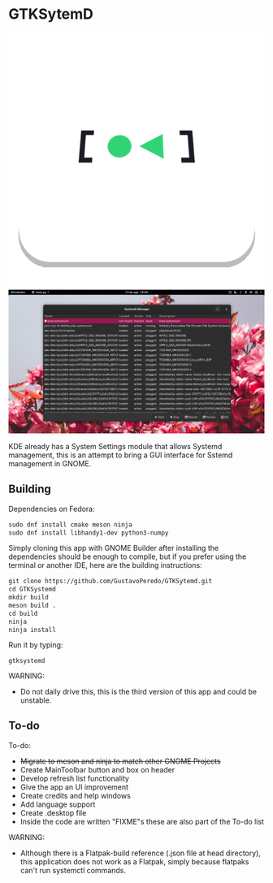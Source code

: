 # GTKSytemD
![GTKSystemD](https://raw.githubusercontent.com/GustavoPeredo/GTKSystemd/master/icons_and_screenshots/logo.png)
![GTKSystemD](https://raw.githubusercontent.com/GustavoPeredo/GTKSystemd/master/icons_and_screenshots/screenshot.png)

KDE already has a System Settings module that allows Systemd management, this is an attempt to bring a GUI interface for Sstemd management in GNOME.

## Building
Dependencies on Fedora:

``` 
sudo dnf install cmake meson ninja 
sudo dnf install libhandy1-dev python3-numpy
```

Simply cloning this app with GNOME Builder after installing the dependencies should be enough to compile, but if you prefer using the terminal or another IDE, here are the building instructions:

```
git clone https://github.com/GustavoPeredo/GTKSytemd.git
cd GTKSystemd
mkdir build
meson build .
cd build
ninja
ninja install

```

Run it by typing:
```
gtksystemd
```

WARNING:
* Do not daily drive this, this is the third version of this app and could be unstable.


## To-do
To-do:
* ~~Migrate to meson and ninja to match other GNOME Projects~~
* Create MainToolbar button and box on header
* Develop refresh list functionality
* Give the app an UI improvement
* Create credits and help windows
* Add language support
* Create .desktop file
* Inside the code are written "FIXME"s these are also part of the To-do list

WARNING:
* Although there is a Flatpak-build reference (.json file at head directory), this application does not work as a Flatpak, simply because flatpaks can't run systemctl commands.
